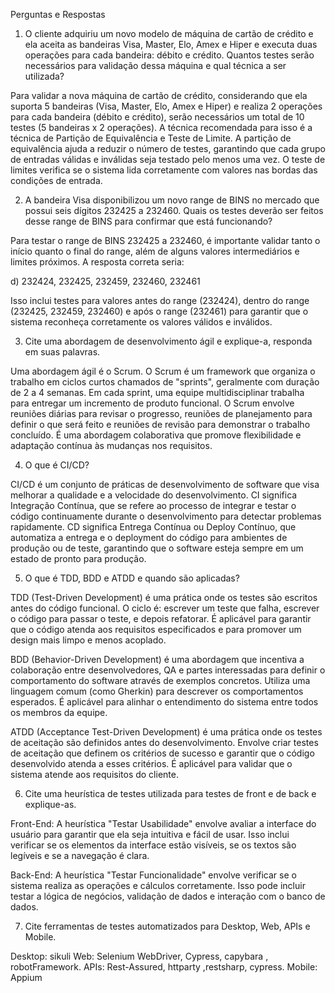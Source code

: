 Perguntas e Respostas
1. O cliente adquiriu um novo modelo de máquina de cartão de crédito e ela aceita as bandeiras Visa, Master, Elo, Amex e Hiper e executa duas operações para cada bandeira: débito e crédito. Quantos testes serão necessários para validação dessa máquina e qual técnica a ser utilizada?

Para validar a nova máquina de cartão de crédito, considerando que ela suporta 5 bandeiras (Visa, Master, Elo, Amex e Hiper) e realiza 2 operações para cada bandeira (débito e crédito), serão necessários um total de 10 testes (5 bandeiras x 2 operações). A técnica recomendada para isso é a técnica de Partição de Equivalência e Teste de Limite. A partição de equivalência ajuda a reduzir o número de testes, garantindo que cada grupo de entradas válidas e inválidas seja testado pelo menos uma vez. O teste de limites verifica se o sistema lida corretamente com valores nas bordas das condições de entrada.

2. A bandeira Visa disponibilizou um novo range de BINS no mercado que possui seis dígitos 232425 a 232460. Quais os testes deverão ser feitos desse range de BINS para confirmar que está funcionando?

Para testar o range de BINS 232425 a 232460, é importante validar tanto o início quanto o final do range, além de alguns valores intermediários e limites próximos. A resposta correta seria:

d) 232424, 232425, 232459, 232460, 232461

Isso inclui testes para valores antes do range (232424), dentro do range (232425, 232459, 232460) e após o range (232461) para garantir que o sistema reconheça corretamente os valores válidos e inválidos.

3. Cite uma abordagem de desenvolvimento ágil e explique-a, responda em suas palavras.

Uma abordagem ágil é o Scrum. O Scrum é um framework que organiza o trabalho em ciclos curtos chamados de "sprints", geralmente com duração de 2 a 4 semanas. Em cada sprint, uma equipe multidisciplinar trabalha para entregar um incremento de produto funcional. O Scrum envolve reuniões diárias para revisar o progresso, reuniões de planejamento para definir o que será feito e reuniões de revisão para demonstrar o trabalho concluído. É uma abordagem colaborativa que promove flexibilidade e adaptação contínua às mudanças nos requisitos.

4. O que é CI/CD?

CI/CD é um conjunto de práticas de desenvolvimento de software que visa melhorar a qualidade e a velocidade do desenvolvimento. CI significa Integração Contínua, que se refere ao processo de integrar e testar o código continuamente durante o desenvolvimento para detectar problemas rapidamente. CD significa Entrega Contínua ou Deploy Contínuo, que automatiza a entrega e o deployment do código para ambientes de produção ou de teste, garantindo que o software esteja sempre em um estado de pronto para produção.

5. O que é TDD, BDD e ATDD e quando são aplicadas?

TDD (Test-Driven Development) é uma prática onde os testes são escritos antes do código funcional. O ciclo é: escrever um teste que falha, escrever o código para passar o teste, e depois refatorar. É aplicável para garantir que o código atenda aos requisitos especificados e para promover um design mais limpo e menos acoplado.

BDD (Behavior-Driven Development) é uma abordagem que incentiva a colaboração entre desenvolvedores, QA e partes interessadas para definir o comportamento do software através de exemplos concretos. Utiliza uma linguagem comum (como Gherkin) para descrever os comportamentos esperados. É aplicável para alinhar o entendimento do sistema entre todos os membros da equipe.

ATDD (Acceptance Test-Driven Development) é uma prática onde os testes de aceitação são definidos antes do desenvolvimento. Envolve criar testes de aceitação que definem os critérios de sucesso e garantir que o código desenvolvido atenda a esses critérios. É aplicável para validar que o sistema atende aos requisitos do cliente.

6. Cite uma heurística de testes utilizada para testes de front e de back e explique-as.

Front-End: A heurística "Testar Usabilidade" envolve avaliar a interface do usuário para garantir que ela seja intuitiva e fácil de usar. Isso inclui verificar se os elementos da interface estão visíveis, se os textos são legíveis e se a navegação é clara.

Back-End: A heurística "Testar Funcionalidade" envolve verificar se o sistema realiza as operações e cálculos corretamente. Isso pode incluir testar a lógica de negócios, validação de dados e interação com o banco de dados.

7. Cite ferramentas de testes automatizados para Desktop, Web, APIs e Mobile.

Desktop: sikuli
Web: Selenium WebDriver, Cypress, capybara , robotFramework.
APIs: Rest-Assured, httparty ,restsharp, cypress.
Mobile: Appium
